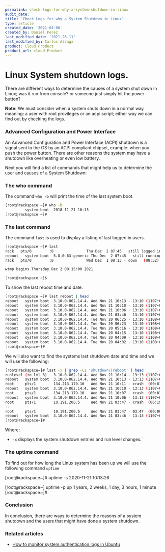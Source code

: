 ```yaml
---
permalink: check-logs-for-why-a-system-shutdown-in-linux
audit_date:
title: 'Check Logs for why a System Shutdown in Linux'
type: article
created_date: '2021-04-06'
created_by: Daniel Perez
last_modified_date: '2021-26-11'
last_modified_by: Carlos Alzaga
product: Cloud Product
product_url: cloud-Product
---
```


# Linux System shutdown logs.

There are different ways to determine the causes of a system shut down in Linux; was it run from console? or someone just simply hit the power button? 

**Note:** We must consider when a system shuts down in a normal way meaning: a user with root provileges or an acpi script; either way we can find out by checking the logs.

### Advanced Configuration and Power Interface

An Advanced Configuration and Power Interface (ACPI) shutdown is a signal sent to the OS by an ACPI compliant chipset, example: when you push the power button. There are other reasons the system may have a shutdown like overheating or even low battery. 

Next you will find a list of commands that might help us to determine the user and causes of a System Shutdown: 

### The who command

The command `who -b` will print the time of the last system boot.

```sh
[root@rackspace ~]# who -b
         system boot  2018-11-21 10:13
[root@rackspace ~]#    
```

### The last command
    
The command `last` is used to display a listing of last logged in users.

```sh
[root@rackspace ~]# last
rack   pts/0        :0               Thu Dec  2 07:45   still logged in
reboot   system boot  5.8.0-63-generic Thu Dec  2 07:45   still running
rack   pts/0        :0               Wed Dec  1 08:13 - down   (08:52)

wtmp begins Thursday Dec 2 08:15:00 2021

[root@rackspace ~]$ 
```

To show the last reboot time and date.

```sh
[root@rackspace ~]# last reboot | head
reboot   system boot  3.10.0-862.14.4. Wed Nov 21 10:13 - 13:10 (1107+02:57)
reboot   system boot  3.10.0-862.14.4. Wed Nov 21 10:10 - 13:10 (1107+02:59)
reboot   system boot  3.10.0-862.14.4. Wed Nov 21 10:06 - 13:10 (1107+03:03)
reboot   system boot  3.10.0-862.14.4. Wed Nov 21 03:46 - 13:10 (1107+09:24)
reboot   system boot  3.10.0-862.14.4. Tue Nov 20 06:25 - 13:10 (1108+06:44)
reboot   system boot  3.10.0-862.14.4. Tue Nov 20 06:23 - 13:10 (1108+06:46)
reboot   system boot  3.10.0-862.14.4. Tue Nov 20 05:16 - 13:10 (1108+07:54)
reboot   system boot  3.10.0-862.14.4. Tue Nov 20 04:15 - 13:10 (1108+08:54)
reboot   system boot  3.10.0-862.14.4. Tue Nov 20 04:09 - 13:10 (1108+09:00)
reboot   system boot  3.10.0-862.14.4. Tue Nov 20 04:02 - 13:10 (1108+09:08)
[root@rackspace~]# 
```

We will also want to find the systems last shutdown date and time and we will use the following:

```sh
[root@rackspace~]# last -x | grep -C1 'shutdown\|reboot' | head
runlevel (to lvl 3)   3.10.0-862.14.4. Wed Nov 21 10:14 - 13:13 (1107+02:58)
reboot   system boot  3.10.0-862.14.4. Wed Nov 21 10:13 - 13:13 (1107+02:59)
root     pts/1        134.213.179.10   Wed Nov 21 10:11 - crash  (00:01)    
reboot   system boot  3.10.0-862.14.4. Wed Nov 21 10:10 - 13:13 (1107+03:02)
root     pts/1        134.213.179.10   Wed Nov 21 10:07 - crash  (00:03)    
reboot   system boot  3.10.0-862.14.4. Wed Nov 21 10:06 - 13:13 (1107+03:06)
root     pts/1        10.191.200.5     Wed Nov 21 03:47 - crash  (06:19)    
--
root     pts/1        10.191.200.5     Wed Nov 21 03:47 - 03:47  (00:00)    
reboot   system boot  3.10.0-862.14.4. Wed Nov 21 03:46 - 13:13 (1107+09:26)
[root@rackspace~]# 
```

Where:
- `-x` displays the system shutdown entries and run level changes.`

### The uptime command

To find out for how long the Linux system has been up we will use the following command `uptime`

[root@rackspace~]# uptime -s
2020-11-21 10:13:26

[root@rackspace~] uptime -p
up 1 years, 2 weeks, 1 day, 3 hours, 1 minute
[root@rackspace~]# 

### Conclusion
In conclusion, there are ways to determine the reasons of a system shutdown and the users that might have done a system shutdown.

### Related articles
- [How to monitor system authentication logs in Ubuntu](https://docs.rackspace.com/support/how-to/how-to-monitor-system-authentication-logs-in-ubuntu/)
